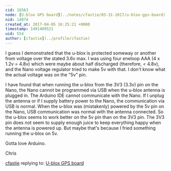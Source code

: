 ```yaml
---
cid: 16563
node: [U-blox GPS board](../notes/cfastie/03-31-2017/u-blox-gps-board)
nid: 14074
created_at: 2017-04-05 16:25:21 +0000
timestamp: 1491409521
uid: 554
author: [cfastie](../profile/cfastie)
---
```


I guess I demonstrated that the u-blox is protected someway or another from voltage over the stated 3.6v max. I was using four eneloop AAA (4 x 1.2v = 4.8v) which were maybe about half discharged (therefore, < 4.8v), and the Nano voltage regulator tried to make 5v with that. I don't know what the actual voltage was on the "5v" pin. 

I have found that when running the u-blox from the 3V3 (3.3v) pin on the Nano, the Nano cannot be programmed via USB when the u-blox antenna is plugged in. The Arduino IDE cannot communicate with the Nano. If I unplug the antenna or if I supply battery power to the Nano, the communication via USB is normal. When the u-blox was (mistakenly) powered by the 5v pin on the Nano, USB communication was normal with the antenna connected. So the u-blox seems to work better on the 5v pin than on the 3V3 pin. The 3V3 pin does not seem to supply enough juice to keep everything happy when the antenna is powered up. But maybe that's because I fried something running the u-blox on 5v.

Gotta love Arduino.

Chris

[cfastie](../profile/cfastie) replying to: [U-blox GPS board](../notes/cfastie/03-31-2017/u-blox-gps-board)

